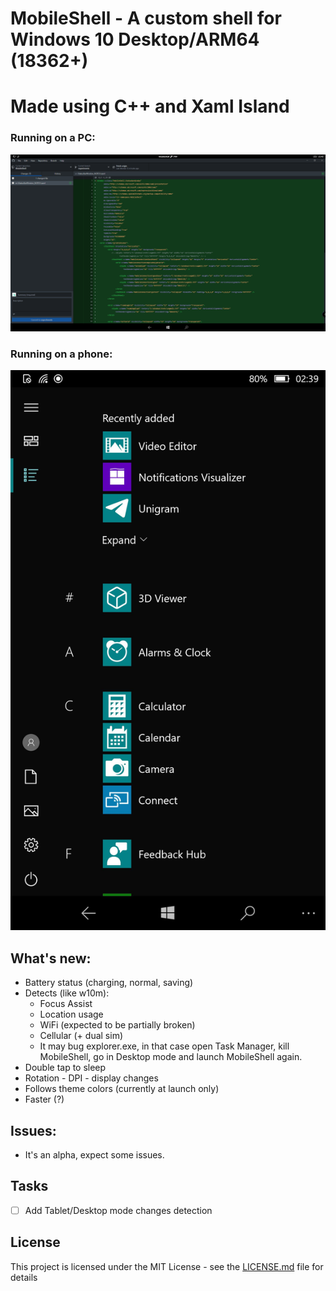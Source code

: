 # MobileShell - A custom shell for Windows 10 Desktop/ARM64 (18362+)
# Made using C++ and Xaml Island

### Running on a PC:
![pcMobileShell](demo/PC.png "MobileShell running on a PC")

### Running on a phone:
![phoneMobileShell](demo/Mobile.png "MobileShell running on a phone")

## What's new:

- Battery status (charging, normal, saving)
- Detects (like w10m):
    - Focus Assist
    - Location usage
    - WiFi (expected to be partially broken)
    - Cellular (+ dual sim)
    - It may bug explorer.exe, in that case open Task Manager, kill MobileShell, go in Desktop mode and launch MobileShell again.
- Double tap to sleep
- Rotation - DPI - display changes
- Follows theme colors (currently at launch only)
- Faster (?)

## Issues:
- It's an alpha, expect some issues.

## Tasks

- [ ] Add Tablet/Desktop mode changes detection

## License

This project is licensed under the MIT License - see the [LICENSE.md](LICENSE.md) file for details
